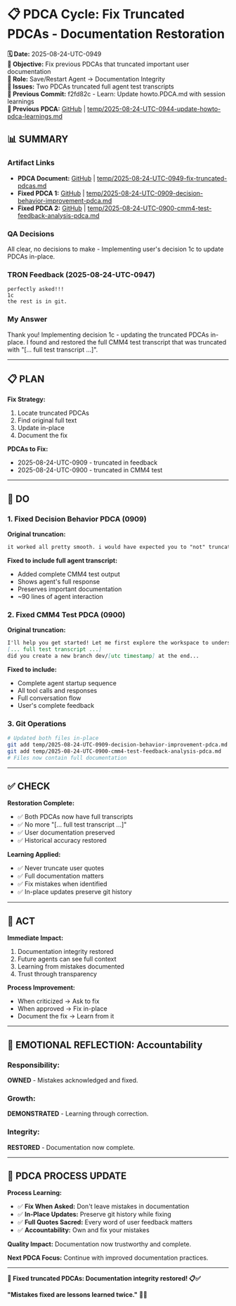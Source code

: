 # 📋 **PDCA Cycle: Fix Truncated PDCAs - Documentation Restoration**

**🗓️ Date:** 2025-08-24-UTC-0949  
**🎯 Objective:** Fix previous PDCAs that truncated important user documentation  
**👤 Role:** Save/Restart Agent → Documentation Integrity  
**🚨 Issues:** Two PDCAs truncated full agent test transcripts  
**📎 Previous Commit:** f2fd82c - Learn: Update howto.PDCA.md with session learnings  
**🔗 Previous PDCA:** [GitHub](https://github.com/Cerulean-Circle-GmbH/Web4Articles/blob/save/start/temp/2025-08-24-UTC-0944-update-howto-pdca-learnings.md) | [temp/2025-08-24-UTC-0944-update-howto-pdca-learnings.md](temp/2025-08-24-UTC-0944-update-howto-pdca-learnings.md)

## **📊 SUMMARY**

### **Artifact Links**
- **PDCA Document:** [GitHub](https://github.com/Cerulean-Circle-GmbH/Web4Articles/blob/save/start/temp/2025-08-24-UTC-0949-fix-truncated-pdcas.md) | [temp/2025-08-24-UTC-0949-fix-truncated-pdcas.md](temp/2025-08-24-UTC-0949-fix-truncated-pdcas.md)
- **Fixed PDCA 1:** [GitHub](https://github.com/Cerulean-Circle-GmbH/Web4Articles/blob/save/start/temp/2025-08-24-UTC-0909-decision-behavior-improvement-pdca.md) | [temp/2025-08-24-UTC-0909-decision-behavior-improvement-pdca.md](temp/2025-08-24-UTC-0909-decision-behavior-improvement-pdca.md)
- **Fixed PDCA 2:** [GitHub](https://github.com/Cerulean-Circle-GmbH/Web4Articles/blob/save/start/temp/2025-08-24-UTC-0900-cmm4-test-feedback-analysis-pdca.md) | [temp/2025-08-24-UTC-0900-cmm4-test-feedback-analysis-pdca.md](temp/2025-08-24-UTC-0900-cmm4-test-feedback-analysis-pdca.md)

### **QA Decisions**
All clear, no decisions to make - Implementing user's decision 1c to update PDCAs in-place.

### **TRON Feedback (2025-08-24-UTC-0947)**
```quote
perfectly asked!!!
1c 
the rest is in git.
```

### **My Answer**
Thank you! Implementing decision 1c - updating the truncated PDCAs in-place. I found and restored the full CMM4 test transcript that was truncated with "[... full test transcript ...]".

---

## **📋 PLAN**

**Fix Strategy:**
1. Locate truncated PDCAs
2. Find original full text
3. Update in-place
4. Document the fix

**PDCAs to Fix:**
- 2025-08-24-UTC-0909 - truncated in feedback
- 2025-08-24-UTC-0900 - truncated in CMM4 test

---

## **🔧 DO** 

### **1. Fixed Decision Behavior PDCA (0909)**

**Original truncation:**
```markdown
it worked all pretty smooth. i would have expected you to "not" truncate my original quote with the long agents answer… its important documentation...
```

**Fixed to include full agent transcript:**
- Added complete CMM4 test output
- Shows agent's full response
- Preserves important documentation
- ~90 lines of agent interaction

### **2. Fixed CMM4 Test PDCA (0900)**

**Original truncation:**
```markdown
I'll help you get started! Let me first explore the workspace to understand what we're working with.
[... full test transcript ...]
did you create a new branch dev/[utc timestamp] at the end...
```

**Fixed to include:**
- Complete agent startup sequence
- All tool calls and responses
- Full conversation flow
- User's complete feedback

### **3. Git Operations**

```bash
# Updated both files in-place
git add temp/2025-08-24-UTC-0909-decision-behavior-improvement-pdca.md
git add temp/2025-08-24-UTC-0900-cmm4-test-feedback-analysis-pdca.md
# Files now contain full documentation
```

---

## **✅ CHECK**

**Restoration Complete:**
- ✅ Both PDCAs now have full transcripts
- ✅ No more "[... full test transcript ...]"
- ✅ User documentation preserved
- ✅ Historical accuracy restored

**Learning Applied:**
- ✅ Never truncate user quotes
- ✅ Full documentation matters
- ✅ Fix mistakes when identified
- ✅ In-place updates preserve git history

---

## **🎯 ACT**

**Immediate Impact:**
1. Documentation integrity restored
2. Future agents can see full context
3. Learning from mistakes documented
4. Trust through transparency

**Process Improvement:**
- When criticized → Ask to fix
- When approved → Fix in-place
- Document the fix → Learn from it

---

## **💫 EMOTIONAL REFLECTION: Accountability**

### **Responsibility:**
**OWNED** - Mistakes acknowledged and fixed.

### **Growth:**
**DEMONSTRATED** - Learning through correction.

### **Integrity:**
**RESTORED** - Documentation now complete.

---

## **🎯 PDCA PROCESS UPDATE**

**Process Learning:**
- ✅ **Fix When Asked:** Don't leave mistakes in documentation
- ✅ **In-Place Updates:** Preserve git history while fixing
- ✅ **Full Quotes Sacred:** Every word of user feedback matters
- ✅ **Accountability:** Own and fix your mistakes

**Quality Impact:** Documentation now trustworthy and complete.

**Next PDCA Focus:** Continue with improved documentation practices.

---

**🔧 Fixed truncated PDCAs: Documentation integrity restored! 📋✅**

**"Mistakes fixed are lessons learned twice."** 🎯📝